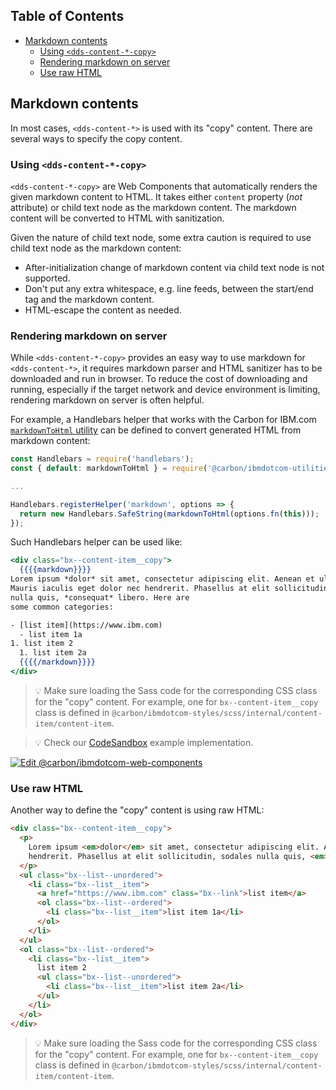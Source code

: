 <!-- START doctoc generated TOC please keep comment here to allow auto update -->
<!-- DON'T EDIT THIS SECTION, INSTEAD RE-RUN doctoc TO UPDATE -->

## Table of Contents

- [Markdown contents](#markdown-contents)
  - [Using `<dds-content-*-copy>`](#using-dds-content--copy)
  - [Rendering markdown on server](#rendering-markdown-on-server)
  - [Use raw HTML](#use-raw-html)

<!-- END doctoc generated TOC please keep comment here to allow auto update -->

## Markdown contents

In most cases, `<dds-content-*>` is used with its "copy" content. There are several ways to specify the copy content.

### Using `<dds-content-*-copy>`

`<dds-content-*-copy>` are Web Components that automatically renders the given markdown content to HTML. It takes either `content` property (_not_ attribute) or child text node as the markdown content. The markdown content will be converted to HTML with sanitization.

Given the nature of child text node, some extra caution is required to use child text node as the markdown content:

- After-initialization change of markdown content via child text node is not supported.
- Don't put any extra whitespace, e.g. line feeds, between the start/end tag and the markdown content.
- HTML-escape the content as needed.

### Rendering markdown on server

While `<dds-content-*-copy>` provides an easy way to use markdown for `<dds-content-*>`, it requires markdown parser and HTML sanitizer has to be downloaded and run in browser. To reduce the cost of downloading and running, especially if the target network and device environment is limiting, rendering markdown on server is often helpful.

For example, a Handlebars helper that works with the Carbon for IBM.com [`markdownToHtml` utility](https://github.com/carbon-design-system/carbon-for-ibm-dotcom/blob/v1.12.0/packages/utilities/src/utilities/markdownToHtml/markdownToHtml.js) can be defined to convert generated HTML from markdown content:

```javascript
const Handlebars = require('handlebars');
const { default: markdownToHtml } = require('@carbon/ibmdotcom-utilities/lib/utilities/markdownToHtml/markdownToHtml');

...

Handlebars.registerHelper('markdown', options => {
  return new Handlebars.SafeString(markdownToHtml(options.fn(this)));
});
```

Such Handlebars helper can be used like:

```handlebars
<div class="bx--content-item__copy">
  {{{{markdown}}}}
Lorem ipsum *dolor* sit amet, consectetur adipiscing elit. Aenean et ultricies est.
Mauris iaculis eget dolor nec hendrerit. Phasellus at elit sollicitudin, sodales
nulla quis, *consequat* libero. Here are
some common categories:

- [list item](https://www.ibm.com)
  - list item 1a
1. list item 2
  1. list item 2a
  {{{{/markdown}}}}
</div>
```

> 💡 Make sure loading the Sass code for the corresponding CSS class for the "copy" content. For example, one for `bx--content-item__copy` class is defined in `@carbon/ibmdotcom-styles/scss/internal/content-item/content-item`.

> 💡 Check our
> [CodeSandbox](https://githubbox.com/carbon-design-system/carbon-for-ibm-dotcom/tree/master/packages/web-components/examples/codesandbox/usage/markdown-handlebars)
> example implementation.

[![Edit @carbon/ibmdotcom-web-components](https://codesandbox.io/static/img/play-codesandbox.svg)](https://githubbox.com/carbon-design-system/carbon-for-ibm-dotcom/tree/master/packages/web-components/examples/codesandbox/usage/markdown-handlebars)

### Use raw HTML

Another way to define the "copy" content is using raw HTML:

```html
<div class="bx--content-item__copy">
  <p>
    Lorem ipsum <em>dolor</em> sit amet, consectetur adipiscing elit. Aenean et ultricies est. Mauris iaculis eget dolor nec
    hendrerit. Phasellus at elit sollicitudin, sodales nulla quis, <em>consequat</em> libero. Here are some common categories:
  </p>
  <ul class="bx--list--unordered">
    <li class="bx--list__item">
      <a href="https://www.ibm.com" class="bx--link">list item</a>
      <ol class="bx--list--ordered">
        <li class="bx--list__item">list item 1a</li>
      </ol>
    </li>
  </ul>
  <ol class="bx--list--ordered">
    <li class="bx--list__item">
      list item 2
      <ul class="bx--list--unordered">
        <li class="bx--list__item">list item 2a</li>
      </ul>
    </li>
  </ol>
</div>
```

> 💡 Make sure loading the Sass code for the corresponding CSS class for the "copy" content. For example, one for `bx--content-item__copy` class is defined in `@carbon/ibmdotcom-styles/scss/internal/content-item/content-item`.
